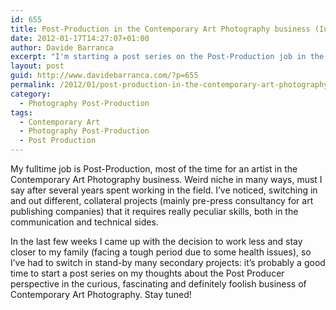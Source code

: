 ```yaml
---
id: 655
title: Post-Production in the Contemporary Art Photography business (Intro)
date: 2012-01-17T14:27:07+01:00
author: Davide Barranca
excerpt: "I'm starting a post series on the Post-Production job in the Contemporary Art Photography business - my own point of view on this fascinating and crazy world."
layout: post
guid: http://www.davidebarranca.com/?p=655
permalink: /2012/01/post-production-in-the-contemporary-art-photography-business-intro/
category:
  - Photography Post-Production
tags:
  - Contemporary Art
  - Photography Post-Production
  - Post Production
---
```

<div class="pf-content">
  <p>
    My fulltime job is Post-Production, most of the time for an artist in the Contemporary Art Photography business. Weird niche in many ways, must I say after several years spent working in the field. I&#8217;ve noticed, switching in and out different, collateral projects (mainly pre-press consultancy for art publishing companies) that it requires really peculiar skills, both in the communication and technical sides.
  </p>

  <p>
    In the last few weeks I came up with the decision to work less and stay closer to my family (facing a tough period due to some health issues), so I&#8217;ve had to switch in stand-by many secondary projects: it&#8217;s probably a good time to start a post series on my thoughts about the Post Producer perspective in the curious, fascinating and definitely foolish business of Contemporary Art Photography. Stay tuned!
  </p>
</div>
